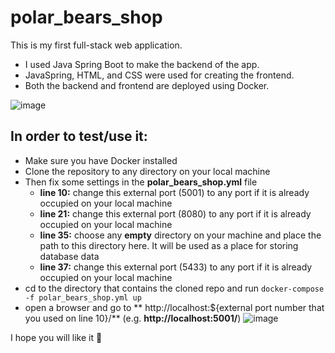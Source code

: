 # polar_bears_shop
This is my first full-stack web application.

- I used Java Spring Boot to make the backend of the app. 
- JavaSpring, HTML, and CSS were used for creating the frontend.
- Both the backend and frontend are deployed using Docker.

![image](https://user-images.githubusercontent.com/88388315/196340509-ce1e0c9c-7fc7-4505-bd45-9e9979a15ed8.png)

## In order to test/use it:
- Make sure you have Docker installed
- Clone the repository to any directory on your local machine
- Then fix some settings in the **polar_bears_shop.yml** file
  - **line 10:** change this external port (5001) to any port if it is already occupied on your local machine
  - **line 21:** change this external port (8080) to any port if it is already occupied on your local machine
  - **line 35:** choose any **empty** directory on your machine and place the path to this directory here. It will be used as a place for storing database data
  - **line 37:** change this external port (5433) to any port if it is already occupied on your local machine
- cd to the directory that contains the cloned repo and run ````docker-compose -f polar_bears_shop.yml up````
- open a browser and go to ** http://localhost:${external port number that you used on line 10}/** (e.g. **http://localhost:5001/**)
![image](https://user-images.githubusercontent.com/88388315/198826899-fcec1960-2478-47e1-9b60-95810e141915.png)

I hope you will like it 🙂
